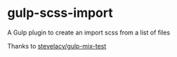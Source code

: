 # gulp-scss-import
A Gulp plugin to create an import scss from a list of files

Thanks to [stevelacy/gulp-mix-test](https://github.com/stevelacy/gulp-mix-test)